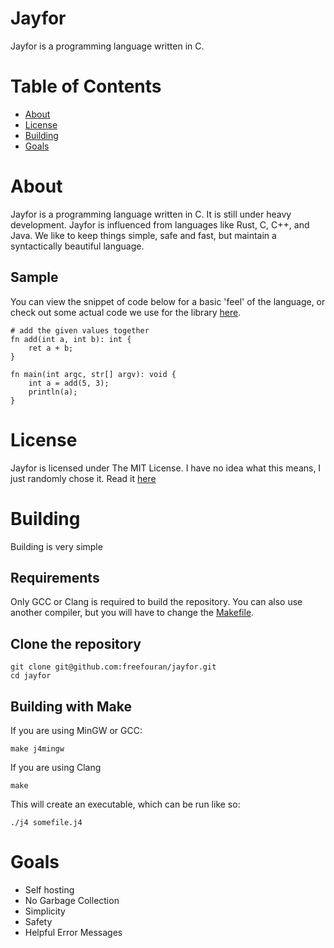 # Jayfor
Jayfor is a programming language written in C.

# Table of Contents
* [About](#about)
* [License](#license)
* [Building](#building)
* [Goals](#goals)

# <a name="about"></a>About
Jayfor is a programming language written in C. It is still under
heavy development. Jayfor is influenced from languages like Rust,
C, C++, and Java. We like to keep things simple, safe and fast,
but maintain a syntactically beautiful language.

## Sample
You can view the snippet of code below for a basic 'feel' of the language,
or check out some actual code we use for the library [here](libs/math.j4).

	# add the given values together
	fn add(int a, int b): int {
		ret a + b;
	}

	fn main(int argc, str[] argv): void {
		int a = add(5, 3);
		println(a);
	}

# <a name="license"></a>License
Jayfor is licensed under The MIT License. I have no idea
what this means, I just randomly chose it. Read it [here](LICENSE.md)

# <a name="building"></a>Building
Building is very simple

## Requirements
Only GCC or Clang is required to build the repository. You
can also use another compiler, but you will have to change
the [Makefile](Makefile).

## Clone the repository

	git clone git@github.com:freefouran/jayfor.git
	cd jayfor

## Building with Make
If you are using MinGW or GCC:

	make j4mingw

If you are using Clang

	make

This will create an executable, which can be run like
so:

	./j4 somefile.j4

# <a name="goals"></a>Goals
* Self hosting
* No Garbage Collection
* Simplicity
* Safety
* Helpful Error Messages
